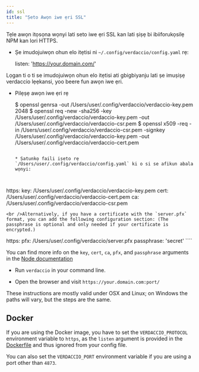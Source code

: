 ```yaml
---
id: ssl
title: "Ṣeto Awọn iwe ẹri SSL"
---
```


Tẹle awọn itọsọna wọnyi lati seto iwe ẹri SSL kan lati ṣiṣẹ bi ibiiforukọsilẹ NPM kan lori HTTPS.

* Ṣe imudojuiwọn ohun elo itẹtisi ni `~/.config/verdaccio/config.yaml` rẹ:

    listen: 'https://your.domain.com/'
    

Lọgan ti o ti se imudojuiwọn ohun elo itẹtisi ati gbigbiyanju lati ṣe imuṣiṣẹ verdaccio lẹẹkansi, yoo beere fun awọn iwe ẹri.

* Pilẹṣẹ awọn iwe ẹri rẹ

     $ openssl genrsa -out /Users/user/.config/verdaccio/verdaccio-key.pem 2048
     $ openssl req -new -sha256 -key /Users/user/.config/verdaccio/verdaccio-key.pem -out /Users/user/.config/verdaccio/verdaccio-csr.pem
     $ openssl x509 -req -in /Users/user/.config/verdaccio/verdaccio-csr.pem -signkey /Users/user/.config/verdaccio/verdaccio-key.pem -out /Users/user/.config/verdaccio/verdaccio-cert.pem
     ````
    
    * Ṣatunkọ faili iṣeto rẹ `/Users/user/.config/verdaccio/config.yaml` ki o si se afikun abala wọnyi:
    
    

https: key: /Users/user/.config/verdaccio/verdaccio-key.pem cert: /Users/user/.config/verdaccio/verdaccio-cert.pem ca: /Users/user/.config/verdaccio/verdaccio-csr.pem

    <br />Alternatively, if you have a certificate with the `server.pfx` format, you can add the following configuration section: (The passphrase is optional and only needed if your certificate is encrypted.)
    
    

https: pfx: /Users/user/.config/verdaccio/server.pfx passphrase: 'secret' ````

You can find more info on the `key`, `cert`, `ca`, `pfx`, and `passphrase` arguments in the [Node documentation](https://nodejs.org/api/tls.html#tls_tls_createsecurecontext_options)

* Run `verdaccio` in your command line.

* Open the browser and visit `https://your.domain.com:port/`

These instructions are mostly valid under OSX and Linux; on Windows the paths will vary, but the steps are the same.

## Docker

If you are using the Docker image, you have to set the `VERDACCIO_PROTOCOL` environment variable to `https`, as the `listen` argument is provided in the [Dockerfile](https://github.com/verdaccio/verdaccio/blob/master/Dockerfile#L43) and thus ignored from your config file.

You can also set the `VERDACCIO_PORT` environment variable if you are using a port other than `4873`.